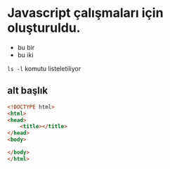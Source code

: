 # Javascript çalışmaları için oluşturuldu.

* bu bir 
* bu iki


`ls -l` komutu listeletiliyor

## alt başlık

```html
<!DOCTYPE html>
<html>
<head>
	<title></title>
</head>
<body>

</body>
</html>
```
